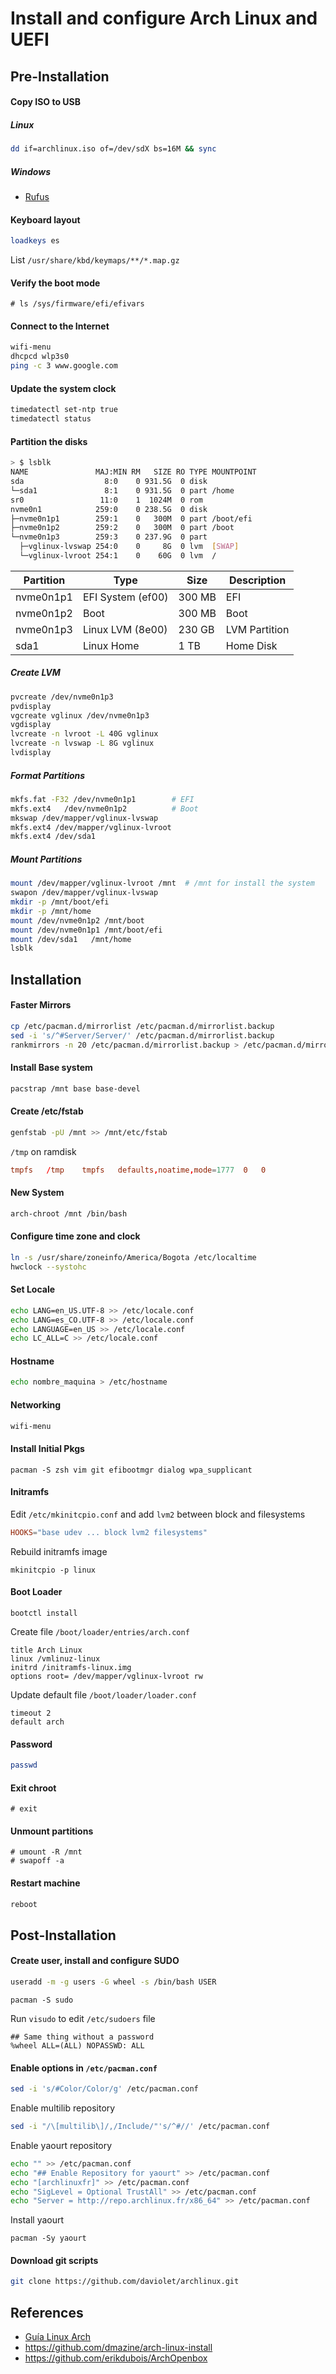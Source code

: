 # Install and configure Arch Linux and UEFI

## Pre-Installation
  
#### Copy ISO to USB

##### Linux

```bash
dd if=archlinux.iso of=/dev/sdX bs=16M && sync
```

##### Windows

* [Rufus](https://rufus.akeo.ie/) 

#### Keyboard layout

```bash
loadkeys es
```

List `/usr/share/kbd/keymaps/**/*.map.gz`

#### Verify the boot mode

```
# ls /sys/firmware/efi/efivars
```

#### Connect to the Internet

```bash
wifi-menu
dhcpcd wlp3s0
ping -c 3 www.google.com
```

#### Update the system clock

```bash
timedatectl set-ntp true
timedatectl status
```

#### Partition the disks

```bash
> $ lsblk                                                                                                                                                                                  
NAME               MAJ:MIN RM   SIZE RO TYPE MOUNTPOINT
sda                  8:0    0 931.5G  0 disk 
└─sda1               8:1    0 931.5G  0 part /home
sr0                 11:0    1  1024M  0 rom  
nvme0n1            259:0    0 238.5G  0 disk 
├─nvme0n1p1        259:1    0   300M  0 part /boot/efi
├─nvme0n1p2        259:2    0   300M  0 part /boot
└─nvme0n1p3        259:3    0 237.9G  0 part 
  ├─vglinux-lvswap 254:0    0     8G  0 lvm  [SWAP]
  └─vglinux-lvroot 254:1    0    60G  0 lvm  /
```

| Partition | Type | Size | Description |
| ---- | ---- |  ---- | ---- |
| nvme0n1p1 | EFI System (ef00)  | 300 MB | EFI |
| nvme0n1p2 | Boot 				 | 300 MB | Boot |
| nvme0n1p3 | Linux LVM (8e00) 	 | 230 GB | LVM Partition |
| sda1 		| Linux Home		 | 1 TB   | Home Disk |



##### Create LVM

```bash
pvcreate /dev/nvme0n1p3
pvdisplay 
vgcreate vglinux /dev/nvme0n1p3
vgdisplay
lvcreate -n lvroot -L 40G vglinux
lvcreate -n lvswap -L 8G vglinux
lvdisplay
```

##### Format Partitions


```bash
mkfs.fat -F32 /dev/nvme0n1p1		# EFI
mkfs.ext4	/dev/nvme0n1p2			# Boot
mkswap /dev/mapper/vglinux-lvswap
mkfs.ext4 /dev/mapper/vglinux-lvroot
mkfs.ext4 /dev/sda1
```

##### Mount Partitions

```bash
mount /dev/mapper/vglinux-lvroot /mnt  # /mnt for install the system
swapon /dev/mapper/vglinux-lvswap
mkdir -p /mnt/boot/efi
mkdir -p /mnt/home
mount /dev/nvme0n1p2 /mnt/boot
mount /dev/nvme0n1p1 /mnt/boot/efi
mount /dev/sda1   /mnt/home
lsblk
```


## Installation

#### Faster Mirrors

```bash
cp /etc/pacman.d/mirrorlist /etc/pacman.d/mirrorlist.backup
sed -i 's/^#Server/Server/' /etc/pacman.d/mirrorlist.backup
rankmirrors -n 20 /etc/pacman.d/mirrorlist.backup > /etc/pacman.d/mirrorlist
```

#### Install Base system

```bash
pacstrap /mnt base base-devel
```

#### Create /etc/fstab

```bash
genfstab -pU /mnt >> /mnt/etc/fstab
```
`/tmp`  on ramdisk

```conf
tmpfs	/tmp	tmpfs	defaults,noatime,mode=1777	0	0
```

#### New System

```bash
arch-chroot /mnt /bin/bash
```

#### Configure time zone and clock

```bash
ln -s /usr/share/zoneinfo/America/Bogota /etc/localtime
hwclock --systohc
```

#### Set Locale

```bash
echo LANG=en_US.UTF-8 >> /etc/locale.conf
echo LANG=es_CO.UTF-8 >> /etc/locale.conf
echo LANGUAGE=en_US >> /etc/locale.conf
echo LC_ALL=C >> /etc/locale.conf
```

#### Hostname

```bash
echo nombre_maquina > /etc/hostname
```

#### Networking

```bash
wifi-menu
```

#### Install Initial Pkgs

```
pacman -S zsh vim git efibootmgr dialog wpa_supplicant
```

#### Initramfs

Edit `/etc/mkinitcpio.conf`  and add `lvm2` between block and filesystems

```conf
HOOKS="base udev ... block lvm2 filesystems"
```

Rebuild initramfs image

```
mkinitcpio -p linux
```

#### Boot Loader

```
bootctl install
```

Create file `/boot/loader/entries/arch.conf`

```
title Arch Linux
linux /vmlinuz-linux
initrd /initramfs-linux.img
options root= /dev/mapper/vglinux-lvroot rw
```

Update default file `/boot/loader/loader.conf`

```
timeout 2
default arch
```

#### Password

```bash
passwd
```

#### Exit chroot

```
# exit
```

#### Unmount partitions

```
# umount -R /mnt
# swapoff -a
```

#### Restart machine

```bash
reboot
```


## Post-Installation


#### Create user, install and configure SUDO

```bash
useradd -m -g users -G wheel -s /bin/bash USER
```

```
pacman -S sudo
```

Run `visudo` to edit `/etc/sudoers` file

```
## Same thing without a password
%wheel ALL=(ALL) NOPASSWD: ALL
```

#### Enable options in `/etc/pacman.conf`

```bash
sed -i 's/#Color/Color/g' /etc/pacman.conf
```

Enable multilib repository

```bash
sed -i "/\[multilib\]/,/Include/"'s/^#//' /etc/pacman.conf
```

Enable yaourt repository

```bash
echo "" >> /etc/pacman.conf
echo "## Enable Repository for yaourt" >> /etc/pacman.conf
echo "[archlinuxfr]" >> /etc/pacman.conf
echo "SigLevel = Optional TrustAll" >> /etc/pacman.conf
echo "Server = http://repo.archlinux.fr/x86_64" >> /etc/pacman.conf
```

Install yaourt

```
pacman -Sy yaourt
```

#### Download git scripts

```bash
git clone https://github.com/daviolet/archlinux.git
```



## References

* [Guía Linux Arch](https://wiki.archlinux.org/index.php/Installation_Guide)
* https://github.com/dmazine/arch-linux-install
* https://github.com/erikdubois/ArchOpenbox
